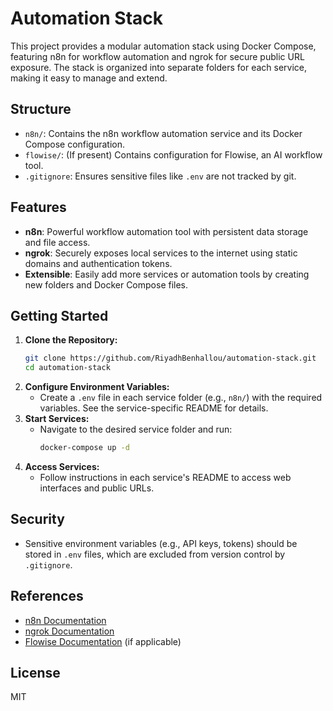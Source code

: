 # Automation Stack

This project provides a modular automation stack using Docker Compose, featuring n8n for workflow automation and ngrok for secure public URL exposure. The stack is organized into separate folders for each service, making it easy to manage and extend.

## Structure
- `n8n/`: Contains the n8n workflow automation service and its Docker Compose configuration.
- `flowise/`: (If present) Contains configuration for Flowise, an AI workflow tool.
- `.gitignore`: Ensures sensitive files like `.env` are not tracked by git.

## Features
- **n8n**: Powerful workflow automation tool with persistent data storage and file access.
- **ngrok**: Securely exposes local services to the internet using static domains and authentication tokens.
- **Extensible**: Easily add more services or automation tools by creating new folders and Docker Compose files.

## Getting Started
1. **Clone the Repository:**
   ```zsh
   git clone https://github.com/RiyadhBenhallou/automation-stack.git
   cd automation-stack
   ```
2. **Configure Environment Variables:**
   - Create a `.env` file in each service folder (e.g., `n8n/`) with the required variables. See the service-specific README for details.
3. **Start Services:**
   - Navigate to the desired service folder and run:
     ```zsh
     docker-compose up -d
     ```
4. **Access Services:**
   - Follow instructions in each service's README to access web interfaces and public URLs.

## Security
- Sensitive environment variables (e.g., API keys, tokens) should be stored in `.env` files, which are excluded from version control by `.gitignore`.

## References
- [n8n Documentation](https://docs.n8n.io/)
- [ngrok Documentation](https://ngrok.com/docs)
- [Flowise Documentation](https://docs.flowiseai.com/) (if applicable)

## License
MIT
